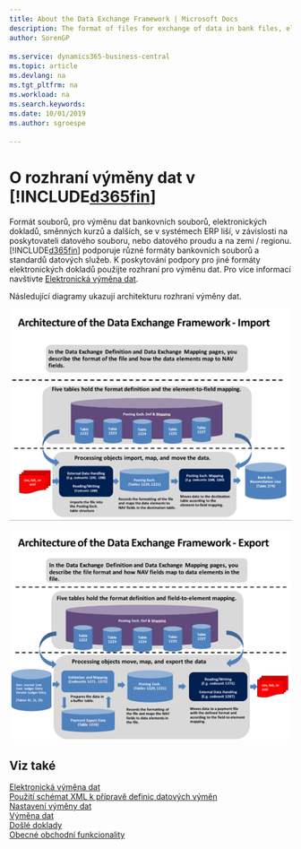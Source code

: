 ```yaml
---
title: About the Data Exchange Framework | Microsoft Docs
description: The format of files for exchange of data in bank files, electronic documents, currency exchange rates, and other with ERP systems vary depending on the provider of the data file or stream and on the country/region.
author: SorenGP

ms.service: dynamics365-business-central
ms.topic: article
ms.devlang: na
ms.tgt_pltfrm: na
ms.workload: na
ms.search.keywords:
ms.date: 10/01/2019
ms.author: sgroespe

---
```

# O rozhraní výměny dat v [!INCLUDE[d365fin](includes/d365fin_md.md)]
Formát souborů, pro výměnu dat bankovních souborů, elektronických dokladů, směnných kurzů a dalších, se v systémech ERP liší, v závislosti na poskytovateli datového souboru, nebo datového proudu a na zemi / regionu. [!INCLUDE[d365fin](includes/d365fin_md.md)] podporuje různé formáty bankovních souborů a standardů datových služeb. K poskytování podpory pro jiné formáty elektronických dokladů použijte rozhraní pro výměnu dat. Pro více informací navštivte [Elektronická výměna dat](across-data-exchange.md).

Následující diagramy ukazují architekturu rozhraní výměny dat.

![Elektronická výměna dat &#45; Import](media/across-data-exchange/dataexchangeframework_import.png)

![Elektronická výměna dat &#45; Export](media/across-data-exchange/dataexchangeframework_export.png)

## Viz také
[Elektronická výměna dat](across-data-exchange.md)  
[Použití schémat XML k přípravě definic datových výměn](across-how-to-use-xml-schemas-to-prepare-data-exchange-definitions.md)  
[Nastavení výměny dat](across-set-up-data-exchange.md)  
[Výměna dat](across-exchange-data.md)  
[Došlé doklady](across-income-documents.md)  
[Obecné obchodní funkcionality](ui-across-business-areas.md)
